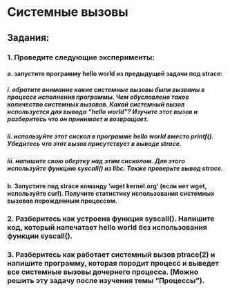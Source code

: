 # Системные вызовы

## Задания:
### 1. Проведите следующие эксперименты:
#### a. запустите программу hello world из предыдущей задачи под strace:
##### i. обратите внимание какие системные вызовы были вызваны в процессе исполнения программы. Чем обусловлено такое количество системных вызовов. Какой системный вызов используется для вывода “hello world”? Изучите этот вызов и разберитесь что он принимает и возвращает.
##### ii. используйте этот сискол в программе hello world вместо printf(). Убедитесь что этот вызов присутствует в выводе strace.
##### iii. напишите свою обертку над этим сисколом. Для этого используйте функцию syscall() из libc. Также проверьте вывод strace.
#### b. Запустите под strace команду ‘wget kernel.org’ (если нет wget, используйте curl). Получите статистику использования системных вызовов порожденным процессом.
### 2. Разберитесь как устроена функция syscall(). Напишите код, который напечатает hello world без использования функции syscall().
### 3. Разберитесь как работает системный вызов ptrace(2) и напишите программу, которая породит процесс и выведет все системные вызовы дочернего процесса. (Можно решить эту задачу после изучения темы “Процессы”).